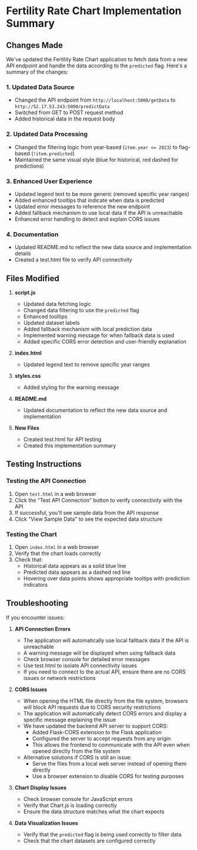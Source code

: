 # Fertility Rate Chart Implementation Summary

## Changes Made

We've updated the Fertility Rate Chart application to fetch data from a new API endpoint and handle the data according to the `predicted` flag. Here's a summary of the changes:

### 1. Updated Data Source
- Changed the API endpoint from `http://localhost:5000/getData` to `http://52.17.53.243:5000/predictData`
- Switched from GET to POST request method
- Added historical data in the request body

### 2. Updated Data Processing
- Changed the filtering logic from year-based (`item.year <= 2023`) to flag-based (`!item.predicted`)
- Maintained the same visual style (blue for historical, red dashed for predictions)

### 3. Enhanced User Experience
- Updated legend text to be more generic (removed specific year ranges)
- Added enhanced tooltips that indicate when data is predicted
- Updated error messages to reference the new endpoint
- Added fallback mechanism to use local data if the API is unreachable
- Enhanced error handling to detect and explain CORS issues

### 4. Documentation
- Updated README.md to reflect the new data source and implementation details
- Created a test.html file to verify API connectivity

## Files Modified

1. **script.js**
   - Updated data fetching logic
   - Changed data filtering to use the `predicted` flag
   - Enhanced tooltips
   - Updated dataset labels
   - Added fallback mechanism with local prediction data
   - Implemented warning message for when fallback data is used
   - Added specific CORS error detection and user-friendly explanation

2. **index.html**
   - Updated legend text to remove specific year ranges

3. **styles.css**
   - Added styling for the warning message

4. **README.md**
   - Updated documentation to reflect the new data source and implementation

4. **New Files**
   - Created test.html for API testing
   - Created this implementation summary

## Testing Instructions

### Testing the API Connection

1. Open `test.html` in a web browser
2. Click the "Test API Connection" button to verify connectivity with the API
3. If successful, you'll see sample data from the API response
4. Click "View Sample Data" to see the expected data structure

### Testing the Chart

1. Open `index.html` in a web browser
2. Verify that the chart loads correctly
3. Check that:
   - Historical data appears as a solid blue line
   - Predicted data appears as a dashed red line
   - Hovering over data points shows appropriate tooltips with prediction indicators

## Troubleshooting

If you encounter issues:

1. **API Connection Errors**
   - The application will automatically use local fallback data if the API is unreachable
   - A warning message will be displayed when using fallback data
   - Check browser console for detailed error messages
   - Use test.html to isolate API connectivity issues
   - If you need to connect to the actual API, ensure there are no CORS issues or network restrictions

2. **CORS Issues**
   - When opening the HTML file directly from the file system, browsers will block API requests due to CORS security restrictions
   - The application will automatically detect CORS errors and display a specific message explaining the issue
   - We have updated the backend API server to support CORS:
     * Added Flask-CORS extension to the Flask application
     * Configured the server to accept requests from any origin
     * This allows the frontend to communicate with the API even when opened directly from the file system
   - Alternative solutions if CORS is still an issue:
     * Serve the files from a local web server instead of opening them directly
     * Use a browser extension to disable CORS for testing purposes

2. **Chart Display Issues**
   - Check browser console for JavaScript errors
   - Verify that Chart.js is loading correctly
   - Ensure the data structure matches what the chart expects

3. **Data Visualization Issues**
   - Verify that the `predicted` flag is being used correctly to filter data
   - Check that the chart datasets are configured correctly